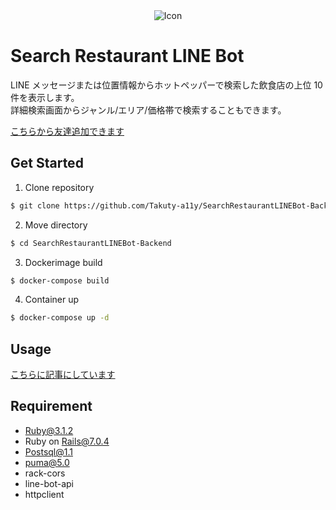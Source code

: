 <div align="center">
    <img src="https://user-images.githubusercontent.com/89084713/198834963-c79609f4-728a-4f62-b2b5-763f4abd5570.png" alt="Icon">
</div>

# Search Restaurant LINE Bot

LINE メッセージまたは位置情報からホットペッパーで検索した飲食店の上位 10
件を表示します。<br>
詳細検索画面からジャンル/エリア/価格帯で検索することもできます。

[こちらから友達追加できます](https://lin.ee/pISheJz)

## Get Started

1. Clone repository

```bash
$ git clone https://github.com/Takuty-a11y/SearchRestaurantLINEBot-Backend.git
```

2. Move directory

```bash
$ cd SearchRestaurantLINEBot-Backend
```

3. Dockerimage build

```bash
$ docker-compose build
```

4. Container up

```bash
$ docker-compose up -d
```

## Usage

[こちらに記事にしています](https://zenn.dev/takuty/articles/4059831fdb7c6d)

## Requirement

- Ruby@3.1.2
- Ruby on Rails@7.0.4
- Postsql@1.1
- puma@5.0
- rack-cors
- line-bot-api
- httpclient
